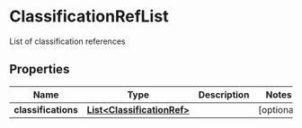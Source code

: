 

# ClassificationRefList

List of classification references
## Properties

Name | Type | Description | Notes
------------ | ------------- | ------------- | -------------
**classifications** | [**List&lt;ClassificationRef&gt;**](ClassificationRef.md) |  |  [optional]



